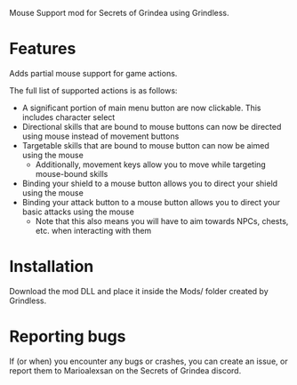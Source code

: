 Mouse Support mod for Secrets of Grindea using Grindless.

# Features

Adds partial mouse support for game actions.

The full list of supported actions is as follows:
* A significant portion of main menu button are now clickable. This includes character select
* Directional skills that are bound to mouse buttons can now be directed using mouse instead of movement buttons
* Targetable skills that are bound to mouse button can now be aimed using the mouse
    * Additionally, movement keys allow you to move while targeting mouse-bound skills
* Binding your shield to a mouse button allows you to direct your shield using the mouse
* Binding your attack button to a mouse button allows you to direct your basic attacks using the mouse
    * Note that this also means you will have to aim towards NPCs, chests, etc. when interacting with them

# Installation

Download the mod DLL and place it inside the Mods/ folder created by Grindless.

# Reporting bugs

If (or when) you encounter any bugs or crashes, you can create an issue, or report them to Marioalexsan on the Secrets of Grindea discord.